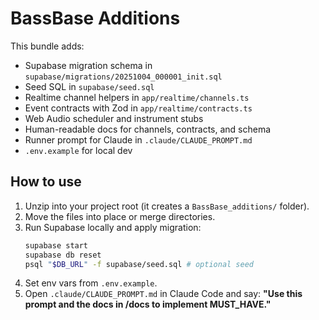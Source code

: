 # BassBase Additions

This bundle adds:
- Supabase migration schema in `supabase/migrations/20251004_000001_init.sql`
- Seed SQL in `supabase/seed.sql`
- Realtime channel helpers in `app/realtime/channels.ts`
- Event contracts with Zod in `app/realtime/contracts.ts`
- Web Audio scheduler and instrument stubs
- Human-readable docs for channels, contracts, and schema
- Runner prompt for Claude in `.claude/CLAUDE_PROMPT.md`
- `.env.example` for local dev

## How to use
1. Unzip into your project root (it creates a `BassBase_additions/` folder).
2. Move the files into place or merge directories.
3. Run Supabase locally and apply migration:
   ```bash
   supabase start
   supabase db reset
   psql "$DB_URL" -f supabase/seed.sql # optional seed
   ```
4. Set env vars from `.env.example`.
5. Open `.claude/CLAUDE_PROMPT.md` in Claude Code and say: **"Use this prompt and the docs in /docs to implement MUST_HAVE."**
